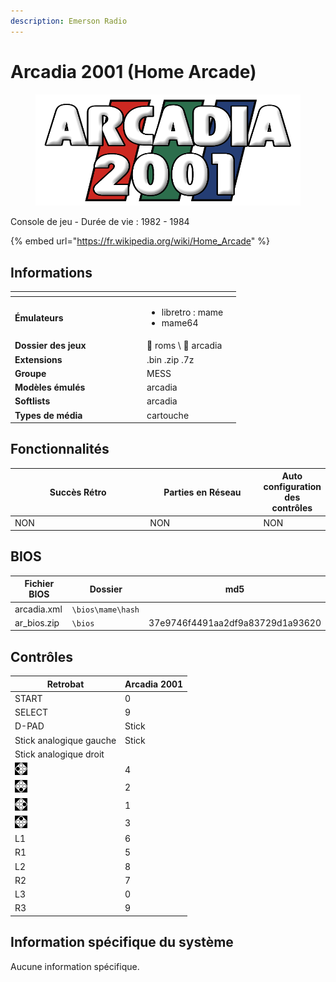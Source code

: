 ```yaml
---
description: Emerson Radio
---
```


# Arcadia 2001 (Home Arcade)

<div align="left">

<figure><picture><source srcset="https://raw.githubusercontent.com/fabricecaruso/es-theme-carbon/91d85c7849cc550b0cac4e75cb8e0923d3b61b5e/art/logos/arcadia-w.svg" media="(prefers-color-scheme: dark)"><img src="https://raw.githubusercontent.com/fabricecaruso/es-theme-carbon/52ff37c9e265587d006945a2ba695b5a962b3a3d/art/logos/arcadia.svg" alt=""></picture><figcaption></figcaption></figure>

</div>

Console de jeu - Durée de vie : 1982 - 1984

{% embed url="https://fr.wikipedia.org/wiki/Home_Arcade" %}

## Informations

<table data-header-hidden><thead><tr><th width="197"></th><th></th><th data-hidden></th></tr></thead><tbody><tr><td><strong>Émulateurs</strong></td><td><ul><li>libretro : mame</li><li>mame64</li></ul></td><td></td></tr><tr><td><strong>Dossier des jeux</strong></td><td><span data-gb-custom-inline data-tag="emoji" data-code="1f4c1">📁</span> roms \ <span data-gb-custom-inline data-tag="emoji" data-code="1f4c2">📂</span> arcadia</td><td></td></tr><tr><td><strong>Extensions</strong></td><td>.bin .zip .7z</td><td></td></tr><tr><td><strong>Groupe</strong></td><td>MESS</td><td></td></tr><tr><td><strong>Modèles émulés</strong></td><td>arcadia</td><td></td></tr><tr><td><strong>Softlists</strong></td><td>arcadia</td><td></td></tr><tr><td><strong>Types de média</strong></td><td>cartouche</td><td></td></tr></tbody></table>

## Fonctionnalités

<table><thead><tr><th width="245">Succès Rétro</th><th width="200">Parties en Réseau</th><th>Auto configuration des contrôles</th></tr></thead><tbody><tr><td>NON</td><td>NON</td><td>NON</td></tr></tbody></table>

## BIOS

<table><thead><tr><th width="209.55555555555557">Fichier BIOS</th><th width="189">Dossier</th><th>md5</th></tr></thead><tbody><tr><td>arcadia.xml</td><td><code>\bios\mame\hash</code></td><td></td></tr><tr><td>ar_bios.zip</td><td><code>\bios</code></td><td>37e9746f4491aa2df9a83729d1a93620</td></tr></tbody></table>

## Contrôles

| Retrobat                                       | Arcadia 2001 |
| ---------------------------------------------- | ------------ |
| START                                          | 0            |
| SELECT                                         | 9            |
| D-PAD                                          | Stick        |
| Stick analogique gauche                        | Stick        |
| Stick analogique droit                         |              |
| ![](<../../../.gitbook/assets/image (33).png>) | 4            |
| ![](<../../../.gitbook/assets/image (20).png>) | 2            |
| ![](<../../../.gitbook/assets/image (7).png>)  | 1            |
| ![](<../../../.gitbook/assets/image (35).png>) | 3            |
| L1                                             | 6            |
| R1                                             | 5            |
| L2                                             | 8            |
| R2                                             | 7            |
| L3                                             | 0            |
| R3                                             | 9            |

## Information spécifique du système

Aucune information spécifique.
